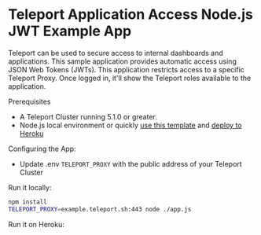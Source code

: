 # Teleport Application Access Node.js JWT Example App

Teleport can be used to secure access to internal dashboards and applications. This
sample application provides automatic access using JSON Web Tokens (JWTs). This
application restricts access to a specific Teleport Proxy. Once logged in, it'll
show the Teleport roles available to the application.

Prerequisites
- A Teleport Cluster running 5.1.0 or greater.
- Node.js local environment or quickly [use this template](https://github.com/benarent/teleport-application-access-node/generate) and [deploy to Heroku](https://heroku.com/deploy)

Configuring the App:
- Update .env `TELEPORT_PROXY` with the public address of your Teleport Cluster

Run it locally:

```bash
npm install
TELEPORT_PROXY=example.teleport.sh:443 node ./app.js
```

Run it on Heroku:
